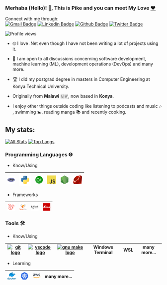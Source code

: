 ### Merhaba (Hello)! 👋, This is Pike and you can meet My Love [:heart:](https://github.com/LeylaY1996)

Connect with me through:  
[![Gmail Badge](https://img.shields.io/badge/-pike.msonda@gmail.com-c14438?style=flat&logo=Gmail&logoColor=white&link=mailto:pike.msonda@gmail.com)](pike.msonda@gmail.com) [![Linkedin Badge](https://img.shields.io/badge/-pikemsonda-0072b1?style=flat&logo=Linkedin&logoColor=white&link=https://www.linkedin.com/in/pikemsonda/)](https://www.linkedin.com/in/pikemsonda/) [![Github Badge](https://img.shields.io/badge/pike-msonda-grey?style=flat&logo=github&logoColor=white&link=https://github.com/pike-msonda/)](https://github.com/pike-msonda/) 
[![Twitter Badge](https://img.shields.io/badge/-bloodrave_n-00acee?style=flat&logo=twitter&logoColor=white&link=https://twitter.com/bloodrave_n/)](https://www.twitter.com/bloodrave_n/) 

![Profile views](https://gpvc.arturio.dev/pike-msonda) 


<!-- - 🔭 I’m currently working on ...
- 🌱 I’m currently learning ...
- 👯 I’m looking to collaborate on ...
- 🤔 I’m looking for help with ...
- 💬 Ask me about ...
- 📫 How to reach me: ...
- 😄 Pronouns: ...
- ⚡ Fun fact: ... -->
<!-- - 📫 Let's get social: <a href="https://www.linkedin.com/in/andrespedes12/"> <img src="https://img.shields.io/badge/-LinkedIn-%233781da" alt="LinkedIn"/></a>   -->

- 🤓 I love .Net even though I have not been writing a lot of projects using it. 
- 💬 I am open to all discussions concerning software development, machine learning (ML), development operations (DevOps) and many more.
- 🏆 I did my postgrad degree in masters in Computer Engineering at Konya Technical University. 
- Originally from **Malawi** :malawi:, now based in **Konya**.

- I enjoy other things outside coding like listening to podcasts and music :notes: , swimming :swimmer:, reading manga :books: and recently cooking.

## My stats: 
[![All Stats](https://github-readme-stats-axpwmfcg3.vercel.app/api?username=pike-msonda&show_icons=true&count_private=true)](https://github.com/pike-msonda/github-readme-stats)
[![Top Langs](https://github-readme-stats-axpwmfcg3.vercel.app/api/top-langs/?username=pike-msonda&layout=compact)](https://github.com/pike-msonda/github-readme-stats)


### Programming Languages 🌐

- Know/Using

| [<img src="https://raw.githubusercontent.com/github/explore/master/topics/php/php.png" alt="php_logo" width="24">](https://www.php.net/)  | [<img src="https://raw.githubusercontent.com/github/explore/master/topics/python/python.png" alt="python_logo" width="38">](https://www.python.org/)  | [<img src="https://raw.githubusercontent.com/github/explore/master/topics/csharp/csharp.png" alt="csharp_logo" width="24">](https://dotnet.microsoft.com/apps/aspnet/web-apps)  |  [<img src="https://raw.githubusercontent.com/github/explore/master/topics/javascript/javascript.png" alt="javascript_logo" width="28">](hhttps://www.javascript.com/) |  [<img src="https://raw.githubusercontent.com/github/explore/master/topics/nodejs/nodejs.png" alt="node logo" width="28">](https://www.nodejs.org/) | [<img src="https://raw.githubusercontent.com/github/explore/master/topics/ruby/ruby.png" alt="bash logo" width="28">](https://www.ruby-lang.org/en/)  |
|---|---|---|---|---|---|

- Frameworks

| [<img src="https://raw.githubusercontent.com/github/explore/master/topics/laravel/laravel.png" alt="laravel_logo" width="24">](https://laravel.com/)  | [<img src="https://raw.githubusercontent.com/github/explore/master/topics/tensorflow/tensorflow.png" alt="tensorflow_logo" width="24">](https://www.tensorflow.org/) |  [<img src="https://raw.githubusercontent.com/github/explore/master/topics/flask/flask.png" alt="flask logo" width="24">](https://flask.palletsprojects.com/en/1.1.x/)|  [<img src="https://raw.githubusercontent.com/github/explore/master/topics/rails/rails.png" alt="flask logo" width="24">](https://rubyonrails.org/)
|---|---|---|---|

### Tools 🛠️

- Know/Using

| [<img src="https://raw.githubusercontent.com/Delta456/Delta456/master/img/git.png" alt="git logo" width="24">](https://git-scm.com/) | [<img src="https://raw.githubusercontent.com/Delta456/Delta456/master/img/vscode.png" alt="vscode logo" width="24">](https://code.visualstudio.com/) | [<img src="https://raw.githubusercontent.com/Delta456/Delta456/master/img/gnu_make.png" alt="gnu make logo" width="24">](https://www.gnu.org/software/make/manual/make.html)| Windows Terminal | WSL | many more...
|---|---|---|---|---|---|

- Learning

| [<img src="https://raw.githubusercontent.com/github/explore/80688e429a7d4ef2fca1e82350fe8e3517d3494d/topics/docker/docker.png" alt="docker logo" width="28">](https://www.docker.com/) |[<img src="https://raw.githubusercontent.com/github/explore/80688e429a7d4ef2fca1e82350fe8e3517d3494d/topics/kubernetes/kubernetes.png" alt="kubernetes logo" width="26">](https://kubernetes.io/) | [<img src="https://raw.githubusercontent.com/Delta456/Delta456/master/img/aws.png" alt="aws logo" width="24">](https://aws.amazon.com/) | many more...
|---|---|---|---|
